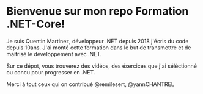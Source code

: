 # Bienvenue sur mon repo Formation .NET-Core!

Je suis Quentin Martinez, développeur .NET depuis 2018 j'écris du code depuis 10ans. J'ai monté cette formation dans le but de transmettre et de maitrisé le développement avec .NET.

Sur ce dépot, vous trouverez des vidéos, des éxercices que j'ai séléctionné ou concu pour progresser en .NET.

Merci à tout ceux qui on contribué @remilesert, @yannCHANTREL
